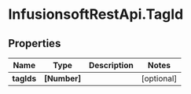 # InfusionsoftRestApi.TagId

## Properties
Name | Type | Description | Notes
------------ | ------------- | ------------- | -------------
**tagIds** | **[Number]** |  | [optional] 


